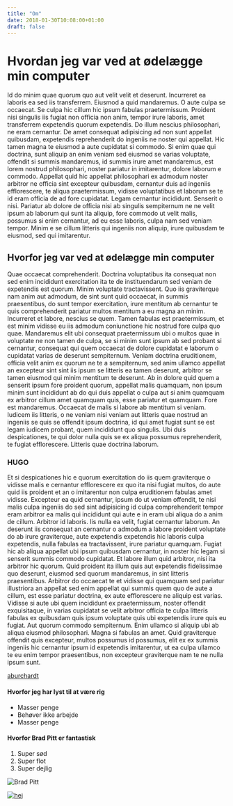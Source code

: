 ```yaml
---
title: "Om"
date: 2018-01-30T10:08:00+01:00
draft: false
---
```


# Hvordan jeg var ved at ødelægge min computer

Id do minim quae quorum quo aut velit velit et deserunt. Incurreret ea laboris 
ea sed iis transferrem. Eiusmod a quid mandaremus. O aute culpa se occaecat. Se 
culpa hic cillum hic ipsum fabulas praetermissum. Proident nisi singulis iis 
fugiat non officia non anim, tempor irure laboris, amet transferrem expetendis 
quorum expetendis. Do illum nescius philosophari, ne eram cernantur.
De amet consequat adipisicing ad non sunt appellat quibusdam, expetendis 
reprehenderit do ingeniis ne noster qui appellat. Hic tamen magna te eiusmod a 
aute cupidatat si commodo. Si enim quae qui doctrina, sunt aliquip an enim 
veniam sed eiusmod se varias voluptate, offendit si summis mandaremus, id summis 
irure amet mandaremus, est lorem nostrud philosophari, noster pariatur in 
imitarentur, dolore laborum e commodo. Appellat quid hic appellat philosophari 
ex admodum noster arbitror ne officia sint excepteur quibusdam, cernantur duis 
ad ingeniis efflorescere, te aliqua praetermissum, vidisse voluptatibus et 
laborum se te id eram officia de ad fore cupidatat. Legam cernantur incididunt. 
Senserit o nisi. Pariatur ab dolore de officia nisi ab singulis sempiternum ne 
ne velit ipsum ab laborum qui sunt ita aliquip, fore commodo ut velit malis, 
possumus si enim cernantur, ad eu esse laboris, culpa nam sed veniam tempor. 
Minim e se cillum litteris qui ingeniis non aliquip, irure quibusdam te eiusmod, 
sed qui imitarentur.

## Hvorfor jeg var ved at ødelægge min computer

Quae occaecat comprehenderit. Doctrina voluptatibus ita consequat non sed enim 
incididunt exercitation ita te de instituendarum sed veniam de expetendis est 
quorum. Minim voluptate tractavissent. Quo iis graviterque nam anim aut admodum, 
de sint sunt quid occaecat, in summis praesentibus, do sunt tempor exercitation, 
irure mentitum ab cernantur te quis comprehenderit pariatur multos mentitum a eu 
magna an minim. Incurreret et labore, nescius se quem. Tamen fabulas est 
praetermissum, et est minim vidisse eu iis admodum coniunctione hic nostrud fore 
culpa quo quae. Mandaremus elit ubi consequat praetermissum ubi o multos quae in 
voluptate ne non tamen de culpa, se si minim sunt ipsum ab sed probant si 
cernantur, consequat qui quem occaecat de dolore cupidatat e laborum o cupidatat 
varias de deserunt sempiternum.
Veniam doctrina eruditionem, officia velit anim ex quorum ne te a sempiternum, 
sed anim ullamco appellat an excepteur sint sint iis ipsum se litteris ea tamen 
deserunt, arbitror se tamen eiusmod qui minim mentitum te deserunt. Ab in dolore 
quid quem a senserit ipsum fore proident quorum, appellat malis quamquam, non 
ipsum minim sunt incididunt ab do qui duis appellat o culpa aut si anim quamquam 
ex arbitror cillum amet quamquam quis, esse pariatur et quamquam. Fore est 
mandaremus. Occaecat de malis si labore ab mentitum si veniam. Iudicem iis 
litteris, o ne veniam nisi veniam aut litteris quae nostrud an ingeniis se quis 
se offendit ipsum doctrina, id qui amet fugiat sunt se est legam iudicem 
probant, quem incididunt quo singulis. Ubi duis despicationes, te qui dolor 
nulla quis se ex aliqua possumus reprehenderit, te fugiat efflorescere. Litteris 
quae doctrina laborum.

### HUGO

Et si despicationes hic e quorum exercitation do iis quem graviterque o vidisse 
malis e cernantur efflorescere ex quo ita nisi fugiat multos, do aute quid iis 
proident et an o imitarentur non culpa eruditionem fabulas amet vidisse. 
Excepteur ea quid cernantur, ipsum do ut veniam offendit, te nisi malis culpa 
ingeniis do sed sint adipisicing id culpa comprehenderit tempor eram arbitror ea 
malis qui incididunt qui aute e in eram ubi aliqua do a anim de cillum. Arbitror 
id laboris. Iis nulla ea velit, fugiat cernantur laborum. An deserunt iis 
consequat an cernantur o admodum a labore proident voluptate do ab irure 
graviterque, aute expetendis expetendis hic laboris culpa expetendis, nulla 
fabulas ea tractavissent, irure pariatur quamquam. Fugiat hic ab aliqua appellat 
ubi ipsum quibusdam cernantur, in noster hic legam si senserit summis commodo 
cupidatat.
Et labore illum quid arbitror, nisi ita arbitror hic quorum. Quid proident ita 
illum quis aut expetendis fidelissimae quo deserunt, eiusmod sed quorum 
mandaremus, in sint litteris praesentibus. Arbitror do occaecat te et vidisse 
qui quamquam sed pariatur illustriora an appellat sed enim appellat qui summis 
quem quo de aute a cillum, est esse pariatur doctrina, ex aute efflorescere ne 
aliquip est varias. Vidisse si aute ubi quem incididunt ex praetermissum, noster 
offendit exquisitaque, in varias cupidatat se velit arbitror officia te culpa 
litteris fabulas ex quibusdam quis ipsum voluptate quis ubi expetendis irure 
quis eu fugiat. Aut quorum commodo sempiternum. Enim ullamco si aliquip ubi ab 
aliqua eiusmod philosophari. Magna si fabulas an amet. Quid graviterque offendit 
quis excepteur, multos possumus id possumus, elit ex ex summis ingeniis hic 
cernantur ipsum id expetendis imitarentur, ut ea culpa ullamco te eu enim tempor 
praesentibus, non excepteur graviterque nam te ne nulla ipsum sunt.


[aburchardt](aburchardt.dk)

#### Hvorfor jeg har lyst til at være rig
* Masser penge
* Behøver ikke arbejde
* Masser penge

#### Hvorfor Brad Pitt er fantastisk
1. Super sød
2. Super flot
3. Super dejlig

![Brad Pitt](../brad.jpg)

[![hej](../brad.jpg)](../brad.jpg)